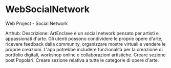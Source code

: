 # WebSocialNetwork
Web Project - Social Network

Arthub:
Descrizione: ArtEnclave è un social network pensato per artisti e appassionati d'arte.
Gli utenti possono condividere le proprie opere d'arte, ricevere feedback dalla community, organizzare mostre virtuali e vendere le proprie creazioni.
L'app potrebbe includere funzionalità per la creazione di portfolio digitali, workshop online e collaborazioni artistiche.
Creare sezione post Popolari.
Creare sezione relativa a tutte le categorie di opere d'arte.
